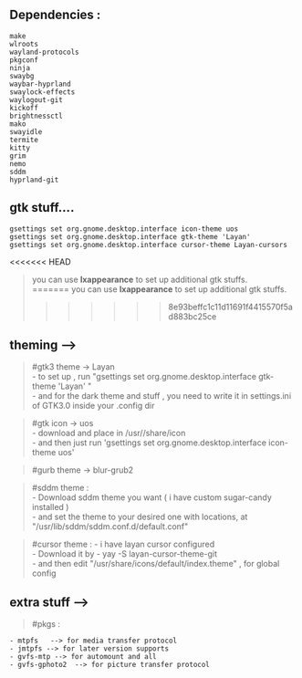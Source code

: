 
## Dependencies :

```
make   
wlroots   
wayland-protocols   
pkgconf    
ninja   
swaybg    
waybar-hyprland   
swaylock-effects   
waylogout-git  
kickoff  
brightnessctl  
mako  
swayidle  
termite  
kitty  
grim 
nemo   
sddm
hyprland-git 
```


## gtk stuff....  

	gsettings set org.gnome.desktop.interface icon-theme uos  
	gsettings set org.gnome.desktop.interface gtk-theme 'Layan'  
	gsettings set org.gnome.desktop.interface cursor-theme Layan-cursors  
<<<<<<< HEAD
> you can use **lxappearance** to set up additional gtk stuffs. 	
=======
> you can use **lxappearance** to set up additional gtk stuffs.  
>>>>>>> 8e93beffc1c11d11691f4415570f5ad883bc25ce

## theming -->
  
> #gtk3 theme -> Layan  
	- to set up , run "gsettings set org.gnome.desktop.interface gtk-theme 'Layan' "   
	- and for the dark theme and stuff , you need to write it in settings.ini of GTK3.0          inside your .config dir   
  
> #gtk icon -> uos  
	- download and place in /usr//share/icon   
	- and then just run 'gsettings set org.gnome.desktop.interface icon-theme uos'   
  
> #gurb theme -> blur-grub2    
  
> #sddm theme :  
	- Download sddm theme you want ( i have custom sugar-candy installed )   
	- and set the theme to your desired one with locations, at "/usr/lib/sddm/sddm.conf.d/default.conf"   
  
> #cursor theme :
	- i have layan cursor configured  
	- Download it by - yay -S layan-cursor-theme-git  
	- and then edit "/usr/share/icons/default/index.theme" , for global config  




## extra stuff -->  
    
> #pkgs :  
	
	- mtpfs   --> for media transfer protocol  
	- jmtpfs --> for later version supports  
	- gvfs-mtp --> for automount and all  
	- gvfs-gphoto2  --> for picture transfer protocol  


	
